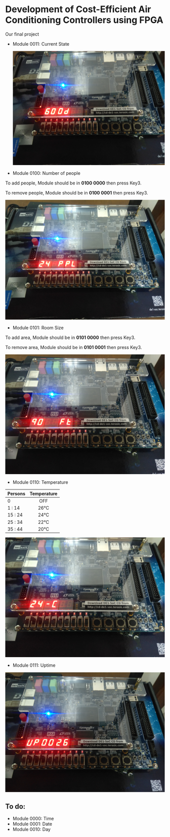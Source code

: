 # Development of Cost-Efficient Air Conditioning Controllers using FPGA
Our final project

- Module 0011:	Current State

  ![Current State](Media/Status.jpg)
  
- Module 0100:	Number of people

 To add people, Module should be in **0100 0000** then press Key3.
 
 To remove people, Module should be in **0100 0001** then press Key3.
 
 ![Current People](Media/People.jpg)


- Module 0101:	Room Size

 To add area, Module should be in **0101 0000** then press Key3.
 
 To remove area, Module should be in **0101 0001** then press Key3.
 
 ![Current Area](Media/Area.jpg)




- Module 0110:	Temperature

 | Persons        | Temperature   |
 | -------------  |:-------------:|
 | 0        | OFF          |
 | 1  :   14        | 26°C          |
 | 15 : 24        | 24°C          |
 | 25 : 34        | 22°C          |
 | 35 : 44        | 20°C          |


![Current Temperature](Media/Temp.jpg)


- Module 0111:	Uptime

![Current Up Time](Media/UpTime.jpg)


## To do:

- Module 0000:	Time
- Module 0001:	Date
- Module 0010:	Day
